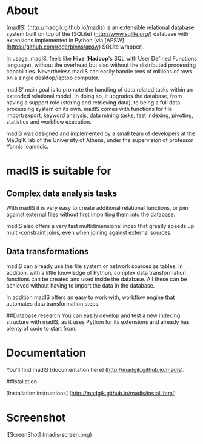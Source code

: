 # About

[madIS] (http://madgik.github.io/madis) is an extensible relational database system built on top of the [SQLite] (http://www.sqlite.org/) database with extensions implemented in Python (via [APSW] (https://github.com/rogerbinns/apsw) SQLite wrapper).

In usage, madIS, feels like **Hive** (**Hadoop**'s SQL with User Defined Functions language), without the overhead but also without the distributed processing capabilities. Nevertheless madIS can easily handle tens of millions of rows on a single desktop/laptop computer.

madIS' main goal is to promote the handling of data related tasks within an extended relational model. In doing so, it upgrades the database, from having a support role (storing and retrieving data), to being a full data processing system on its own. madIS comes with functions for file import/export, keyword analysis, data mining tasks, fast indexing, pivoting, statistics and workflow execution.

madIS was designed and implemented by a small team of developers at the MaDgIK lab of the University of Athens, under the supervision of professor Yannis Ioannidis.

# madIS is suitable for
## Complex data analysis tasks

With madIS it is very easy to create additional relational functions, or join against external files without first importing them into the database.

madIS also offers a very fast multidimensional index that greatly speeds up multi-constraint joins, even when joining against external sources.

## Data transformations
madIS can already use the file system or network sources as tables. In addition, with a little knowledge of Python, complex data transformation functions can be created and used inside the database. All these can be achieved without having to import the data in the database.

In addition madIS offers an easy to work with, workflow engine that automates data transformation steps.

##Database research
You can easily develop and test a new indexing structure with madIS, as it uses Python for its extensions and already has plenty of code to start from.

# Documentation

You'll find madIS [documentation here] (http://madgik.github.io/madis).

##Istallation

[Installation instructions] (http://madgik.github.io/madis/install.html)

# Screenshot

![ScreenShot] (madis-screen.png)
